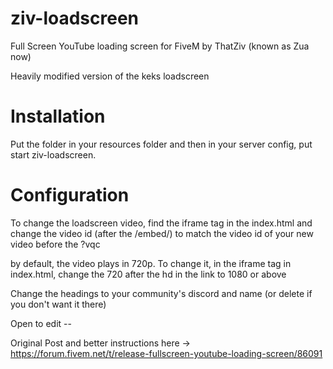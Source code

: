 # ziv-loadscreen
Full Screen YouTube loading screen for FiveM by ThatZiv (known as Zua now)

Heavily modified version of the keks loadscreen 

# Installation
Put the folder in your resources folder and then in your server config, put start ziv-loadscreen.

# Configuration
To change the loadscreen video, find the iframe tag in the index.html and change the video id (after the /embed/) to match the video id of your new video before the ?vqc

by default, the video plays in 720p. To change it, in the iframe tag in index.html, change the 720 after the hd in the link to 1080 or above

Change the headings to your community's discord and name (or delete if you don't want it there)

Open to edit -- 

Original Post and better instructions here -> https://forum.fivem.net/t/release-fullscreen-youtube-loading-screen/86091 
